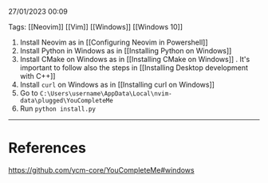 27/01/2023 00:09

Tags: [[Neovim]] [[Vim]] [[Windows]] [[Windows 10]]

1. Install Neovim as in [[Configuring Neovim in Powershell]]
2. Install Python in Windows as in [[Installing Python on Windows]]
3. Install CMake on Windows as in [[Installing CMake on Windows]] . It's important to follow also the steps in [[Installing Desktop development with C++]]
4. Install `curl` on Windows as in [[Installing curl on Windows]]
5. Go to `C:\Users\username\AppData\Local\nvim-data\plugged\YouCompleteMe`
6. Run `python install.py`

---
# References

https://github.com/ycm-core/YouCompleteMe#windows